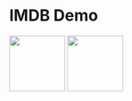 # IMDB Demo

<p float="left">
  <img src="../main/promo/home_screen.jpeg" width="100" />
  <img src="../main/promo/movie_details.jpeg" width="100" /> 
</p>
